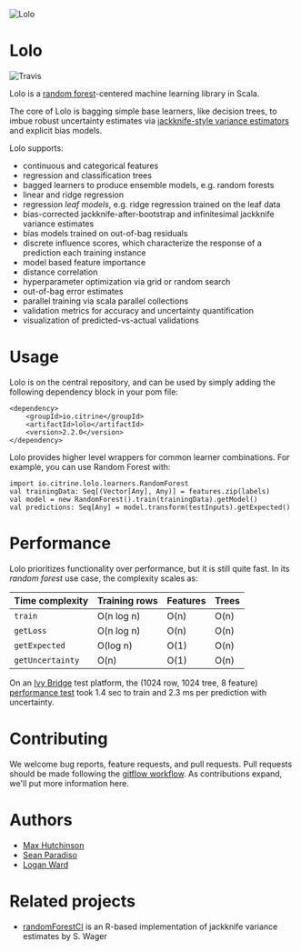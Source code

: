 ![Lolo](https://upload.wikimedia.org/wikipedia/commons/thumb/a/a8/Rainy_Lake_in_Lolo_National_Forest.jpg/284px-Rainy_Lake_in_Lolo_National_Forest.jpg)

Lolo
====

![Travis](https://travis-ci.org/CitrineInformatics/lolo.svg?branch=develop)

Lolo is a [random forest](https://en.wikipedia.org/wiki/Lolo_National_Forest)-centered machine learning library in Scala.

The core of Lolo is bagging simple base learners, like decision trees, to imbue robust uncertainty estimates via 
[jackknife-style variance estimators](http://jmlr.org/papers/volume15/wager14a/wager14a.pdf) and explicit bias models.

Lolo supports:
 * continuous and categorical features
 * regression and classification trees
 * bagged learners to produce ensemble models, e.g. random forests
 * linear and ridge regression
 * regression _leaf models_, e.g. ridge regression trained on the leaf data
 * bias-corrected jackknife-after-bootstrap and infinitesimal jackknife variance estimates
 * bias models trained on out-of-bag residuals
 * discrete influence scores, which characterize the response of a prediction each training instance
 * model based feature importance
 * distance correlation
 * hyperparameter optimization via grid or random search
 * out-of-bag error estimates
 * parallel training via scala parallel collections
 * validation metrics for accuracy and uncertainty quantification
 * visualization of predicted-vs-actual validations

# Usage
Lolo is on the central repository, and can be used by simply adding the following dependency block in your pom file:
```
<dependency>
    <groupId>io.citrine</groupId>
    <artifactId>lolo</artifactId>
    <version>2.2.0</version>
</dependency>
```
Lolo provides higher level wrappers for common learner combinations.
For example, you can use Random Forest with:
```
import io.citrine.lolo.learners.RandomForest
val trainingData: Seq[(Vector[Any], Any)] = features.zip(labels)
val model = new RandomForest().train(trainingData).getModel()
val predictions: Seq[Any] = model.transform(testInputs).getExpected()
```

# Performance
Lolo prioritizes functionality over performance, but it is still quite fast.  In its _random forest_ use case, the complexity scales as:

| Time complexity | Training rows | Features | Trees |
|-------|--------|-------|-------|
| `train` | O(n log n) | O(n) | O(n) |
| `getLoss` | O(n log n) | O(n) | O(n) |
| `getExpected` | O(log n) | O(1) | O(n) |
| `getUncertainty` | O(n) | O(1) | O(n) |

On an [Ivy Bridge](http://ark.intel.com/products/77780/Intel-Core-i7-4930K-Processor-12M-Cache-up-to-3_90-GHz) test platform, the (1024 row, 1024 tree, 8 feature) [performance test](src/test/scala/io/citrine/lolo/PerformanceTest.scala) took 1.4 sec to train and 2.3 ms per prediction with uncertainty.


# Contributing
We welcome bug reports, feature requests, and pull requests.  Pull requests should be made following the [gitflow workflow](https://www.atlassian.com/git/tutorials/comparing-workflows/feature-branch-workflow).  As contributions expand, we'll put more information here.

# Authors
 * [Max Hutchinson](https://github.com/maxhutch/)
 * [Sean Paradiso](https://github.com/sparadiso)
 * [Logan Ward](https://github.com/WardLT)
 
# Related projects
 * [randomForestCI](https://github.com/swager/randomForestCI) is an R-based implementation of jackknife variance estimates by S. Wager
